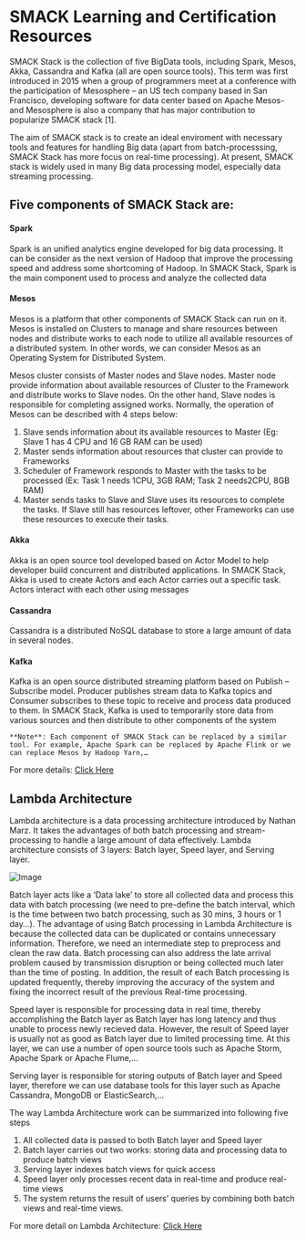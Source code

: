 # SMACK Learning and Certification Resources

SMACK Stack is the collection of five BigData tools, including Spark, Mesos, Akka, Cassandra and Kafka (all are open source tools). This term was first introduced in 2015 when a group of programmers meet at a conference with the participation of Mesosphere – an US tech company based in San Francisco, developing software for data center based on Apache Mesos- and Mesosphere is also a company that has major contribution to popularize SMACK stack [1].

The aim of SMACK stack is to create an ideal enviroment with necessary tools and features for handling Big data (apart from batch-processsing, SMACK Stack has more focus on real-time processing). At present, SMACK stack is widely used in many Big data processing model, especially data streaming processing.

## Five components of SMACK Stack are:

#### Spark 
 
 Spark is an unified analytics engine developed for big data processing. It can be consider as the next version of Hadoop that improve the processing speed and address some shortcoming of Hadoop. In SMACK Stack, Spark is the main component used to process and analyze the collected data

#### Mesos
 
 Mesos is a platform that other components of SMACK Stack can run on it. Mesos is installed on Clusters to manage and share resources between nodes and distribute works to each node to utilize all available resources of a distributed system. In other words, we can consider Mesos as an Operating System for Distributed System.

Mesos cluster consists of Master nodes and Slave nodes. Master node provide information about available resources of Cluster to the Framework and distribute works to Slave nodes. On the other hand, Slave nodes is responsible for completing assigned works. Normally, the operation of Mesos can be described with 4 steps below:

1. Slave sends information about its available resources to Master (Eg: Slave 1 has 4 CPU and 16 GB RAM can be used)
2. Master sends information about resources that cluster can provide to Frameworks
3. Scheduler of Framework responds to Master with the tasks to be processed (Ex: Task 1 needs 1CPU, 3GB RAM; Task 2 needs2CPU, 8GB RAM)
4. Master sends tasks to Slave and Slave uses its resources to complete the tasks. If Slave still has resources leftover, other Frameworks can use these resources to execute their tasks.

#### Akka
 Akka is an open source tool developed based on Actor Model to help developer build concurrent and distributed applications. In SMACK Stack, Akka is used to create Actors and each Actor carries out a specific task. Actors interact with each other using messages
 
#### Cassandra
 
Cassandra is a distributed NoSQL database to store a large amount of data in several nodes.

#### Kafka
 
Kafka is an open source distributed streaming platform based on Publish – Subscribe model. Producer publishes stream data to Kafka topics and Consumer subscribes to these topic to receive and process data produced to them. In SMACK Stack, Kafka is used to temporarily store data from various sources and then distribute to other components of the system 

``**Note**: Each component of SMACK Stack can be replaced by a similar tool. For example, Apache Spark can be replaced by Apache Flink or we can replace Mesos by Hadoop Yarn,…``

For more details: [Click Here](https://www.hpe.com/us/en/insights/articles/understanding-the-smack-stack-for-big-data-1803.html)

## Lambda Architecture

Lambda architecture is a data processing architecture introduced by Nathan Marz. It takes the advantages of both batch processing and stream-processing to handle a large amount of data effectively. Lambda architecture consists of 3 layers: Batch layer, Speed layer, and Serving layer.

![Image](https://ibb.co/M9mSDMY)

Batch layer acts like a ‘Data lake’ to store all collected data and process this data with batch processing (we need to pre-define the batch interval, which is the time between two batch processing, such as 30 mins, 3 hours or 1 day…). The advantage of using Batch processing in Lambda Architecture is because the collected data can be duplicated or contains unnecessary information. Therefore, we need an intermediate step to preprocess and clean the raw data. Batch processing can also address the late arrival problem caused by transmission disruption or being collected much later than the time of posting. In addition, the result of each Batch processing is updated frequently, thereby improving the accuracy of the system and fixing the incorrect result of the previous Real-time processing.

Speed layer is responsible for processing data in real time, thereby accomplishing the Batch layer as Batch layer has long latency and thus unable to process newly recieved data. However, the result of Speed layer is usually not as good as Batch layer due to limited processing time. At this layer, we can use a number of open source tools such as Apache Storm, Apache Spark or Apache Flume,…

Serving layer is responsible for storing outputs of Batch layer and Speed layer, therefore we can use database tools for this layer such as Apache Cassandra, MongoDB or ElasticSearch,…

The way Lambda Architecture work can be summarized into following five steps

1. All collected data is passed to both Batch layer and Speed layer
2. Batch layer carries out two works: storing data and processing data to produce batch views
3. Serving layer indexes batch views for quick access
4. Speed layer only processes recent data in real-time and produce real-time views
5. The system returns the result of users’ queries by combining both batch views and real-time views.

For more detail on Lambda Architecture: [Click Here](http://lambda-architecture.net/)


